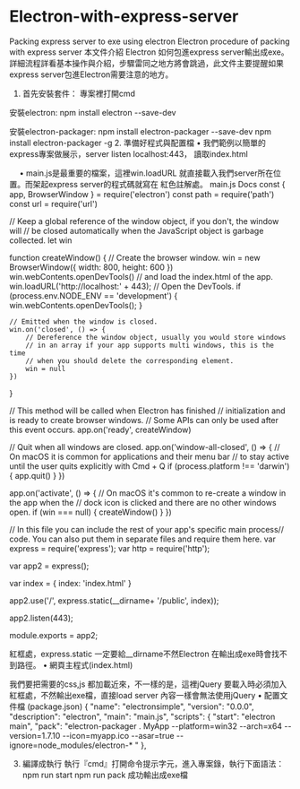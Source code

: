 # Electron-with-express-server
Packing express server to exe  using electron
Electron procedure of packing with express server
	本文件介紹 Electron 如何包進express server輸出成exe。詳細流程詳看基本操作與介紹，步驟雷同之地方將會跳過，此文件主要提醒如果express server包進Electron需要注意的地方。
1.	首先安裝套件：
專案裡打開cmd

安裝electron:
npm install electron --save-dev

安裝electron-packager:
npm install electron-packager --save-dev
npm install electron-packager -g
2.	準備好程式與配置檔
•	我們範例以簡單的express專案做展示，server listen localhost:443， 讀取index.html 
 

 
•	main.js是最重要的檔案，這裡win.loadURL 就直接載入我們server所在位置。而架起express server的程式碼就寫在 紅色註解處。
main.js Docs
const { app, BrowserWindow } = require('electron')
const path = require('path')
const url = require('url')

// Keep a global reference of the window object, if you don't, the window will
// be closed automatically when the JavaScript object is garbage collected.
let win

function createWindow() {
    // Create the browser window.
    win = new BrowserWindow({ width: 800, height: 600 })
    win.webContents.openDevTools()
    // and load the index.html of the app.
    win.loadURL('http://localhost:' + 443);
    // Open the DevTools.
    if (process.env.NODE_ENV == 'development') {
        win.webContents.openDevTools();
    }

    // Emitted when the window is closed.
    win.on('closed', () => {
        // Dereference the window object, usually you would store windows
        // in an array if your app supports multi windows, this is the time
        // when you should delete the corresponding element.
        win = null
    })
}

// This method will be called when Electron has finished
// initialization and is ready to create browser windows.
// Some APIs can only be used after this event occurs.
app.on('ready', createWindow)

// Quit when all windows are closed.
app.on('window-all-closed', () => {
    // On macOS it is common for applications and their menu bar
    // to stay active until the user quits explicitly with Cmd + Q
    if (process.platform !== 'darwin') {
        app.quit()
    }
})

app.on('activate', () => {
    // On macOS it's common to re-create a window in the app when the
    // dock icon is clicked and there are no other windows open.
    if (win === null) {
        createWindow()
    }
})

// In this file you can include the rest of your app's specific main process// code. You can also put them in separate files and require them here.
var express = require('express');
var http = require('http');

var app2 = express();


var index = { index: 'index.html' }


app2.use('/', express.static(__dirname+ '/public', index));



app2.listen(443);

module.exports = app2;

紅框處，express.static 一定要給__dirname不然Electron 在輸出成exe時會找不到路徑。
•	網頁主程式(index.html)   
<script>if (typeof module === 'object') { window.module = module; module =  undefined; }</script>
<script src="javascripts/jquery-3.2.1.min.js"type='text/javascript'></script>
<script>if (window.module) module = window.module;</script>

我們要把需要的css,js 都加載近來，不一樣的是，這裡jQuery 要載入時必須加入紅框處，不然輸出exe檔，直接load server 內容一樣會無法使用jQuery
•	配置文件檔 (package.json)
{
  "name": "electronsimple",
  "version": "0.0.0",
  "description": "electron",
  "main": "main.js",
  "scripts": {
    "start": "electron main",
    "pack": "electron-packager . MyApp --platform=win32 --arch=x64 --version=1.7.10 --icon=myapp.ico --asar=true --ignore=node_modules/electron-* "
  },

3.	編譯成執行
執行『cmd』打開命令提示字元，進入專案錄，執行下面語法：
npm run start
npm run pack
	成功輸出成exe檔
 
 

